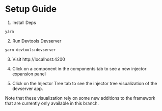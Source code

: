 # Setup Guide

1. Install Deps
```bash
yarn
```

2. Run Devtools Devserver
```bash
yarn devtools:devserver
```

3. Visit http://localhost:4200

4. Click on a component in the components tab to see a new injector expansion panel

5. Click on the Injector Tree tab to see the injector tree visualization of the devserver app.

Note that these visualization rely on some new additions to the framework that are currently only available in this branch.
